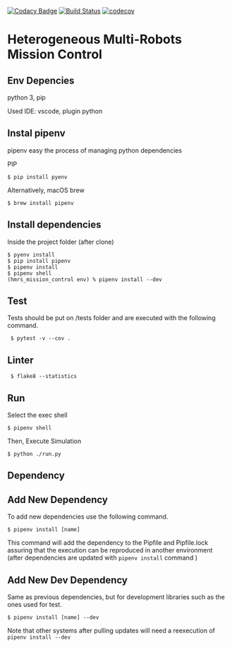 [![Codacy Badge](https://api.codacy.com/project/badge/Grade/b9b2abf80de34584a596147b099f4473)](https://app.codacy.com/gh/gabrielsr/hmrs_mission_control?utm_source=github.com&utm_medium=referral&utm_content=gabrielsr/hmrs_mission_control&utm_campaign=Badge_Grade_Settings)
[![Build Status](https://travis-ci.org/gabrielsr/hmrs_mission_control.svg?branch=master)](https://travis-ci.org/gabrielsr/hmrs_mission_control)
[![codecov](https://codecov.io/gh/gabrielsr/hmrssim/branch/master/graph/badge.svg)](https://codecov.io/gh/gabrielsr/hmrs_mission_control)


Heterogeneous Multi-Robots Mission Control
==========================================

Env Depencies
-------------
python 3, pip

Used IDE: vscode, plugin python

Instal pipenv
------------- 

pipenv easy the process of managing python dependencies

PIP
```console
$ pip install pyenv
```

Alternatively, macOS brew
```console
$ brew install pipenv 
```

Install dependencies
--------------------

Inside the project folder (after clone)

```console
$ pyenv install
$ pip install pipenv
$ pipenv install
$ pipenv shell
(hmrs_mission_control env) % pipenv install --dev
```


Test
----

Tests should be put on /tests folder and are executed with the following command.

```console
 $ pytest -v --cov .
```

Linter
------

```console
 $ flake8 --statistics
```


Run
---

Select the exec shell

```console
$ pipenv shell
```

Then, Execute Simulation

```console
$ python ./run.py
```

Dependency
----------

Add New Dependency
------------------

To add new dependencies use the following command.

```console
$ pipenv install [name]
```

This command will add the dependency to the Pipfile and Pipfile.lock assuring that the execution can be reproduced in another environment (after dependencies are updated with `pipenv install` command )

Add New Dev Dependency
----------------------
Same as previous dependencies, but for development libraries such as the ones used for test.

```console
$ pipenv install [name] --dev
```
Note that other systems after pulling updates will need a reexecution of `pipenv install --dev`
